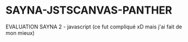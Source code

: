 # SAYNA-JSTSCANVAS-PANTHER
EVALUATION SAYNA 2 - javascript
(ce fut compliqué xD mais j'ai fait de mon mieux)
